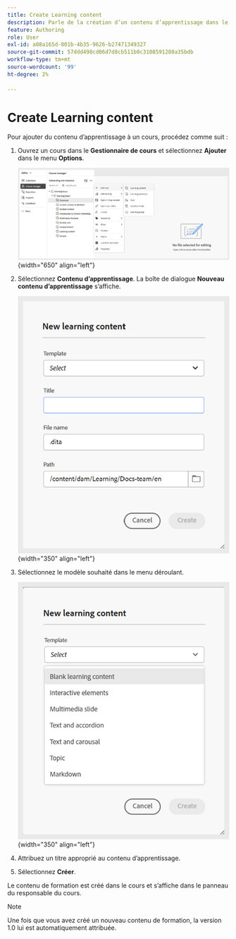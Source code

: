 ```yaml
---
title: Create Learning content
description: Parle de la création d’un contenu d’apprentissage dans le contenu d’apprentissage et de formation.
feature: Authoring
role: User
exl-id: a08a165d-801b-4b35-9626-b27471349327
source-git-commit: 57ddd498cd06d7d8cb511b0c3108591280a35bdb
workflow-type: tm+mt
source-wordcount: '99'
ht-degree: 2%

---
```


# Create Learning content

Pour ajouter du contenu d’apprentissage à un cours, procédez comme suit :

1. Ouvrez un cours dans le **Gestionnaire de cours** et sélectionnez **Ajouter** dans le menu **Options**.

   ![](assets/workflow-learning-content.png){width="650" align="left"}

1. Sélectionnez **Contenu d’apprentissage**.
La boîte de dialogue **Nouveau contenu d’apprentissage** s’affiche.

   ![](assets/learning-content-dialog.png){width="350" align="left"}

1. Sélectionnez le modèle souhaité dans le menu déroulant.

   ![](assets/template-types-lc.png){width="350" align="left"}

1. Attribuez un titre approprié au contenu d’apprentissage.
1. Sélectionnez **Créer**.

Le contenu de formation est créé dans le cours et s’affiche dans le panneau du responsable du cours.

>[!NOTE]
>
> Une fois que vous avez créé un nouveau contenu de formation, la version 1.0 lui est automatiquement attribuée.
